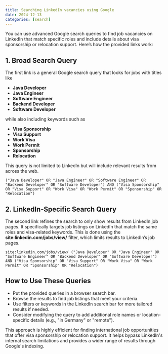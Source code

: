 ```yaml
---
title: Searching LinkedIn vacancies using Google
date: 2024-12-13
categories: [search]
---
```


You can use advanced Google search queries to find job vacancies on LinkedIn that match specific roles and include details about visa sponsorship or relocation support. Here’s how the provided links work:

## 1. Broad Search Query

The first link is a general Google search query that looks for jobs with titles like

- **Java Developer**
- **Java Engineer**
- **Software Engineer**
- **Backend Developer**
- **Software Developer**

while also including keywords such as

- **Visa Sponsorship**
- **Visa Support**
- **Work Visa**
- **Work Permit**
- **Sponsorship**
- **Relocation**

This query is not limited to LinkedIn but will include relevant results from across the web.

```plaintext
("Java Developer" OR "Java Engineer" OR "Software Engineer" OR "Backend Developer" OR "Software Developer") AND ("Visa Sponsorship" OR "Visa Support" OR "Work Visa" OR "Work Permit" OR "Sponsorship" OR "Relocation")
```

## 2. LinkedIn-Specific Search Query

The second link refines the search to only show results from LinkedIn job pages. It specifically targets job listings on LinkedIn that match the same roles and visa-related keywords. This is done using the **site:linkedin.com/jobs/view/** filter, which limits results to LinkedIn’s job pages.

```plaintext
site:linkedin.com/jobs/view/ ("Java Developer" OR "Java Engineer" OR "Software Engineer" OR "Backend Developer" OR "Software Developer") AND ("Visa Sponsorship" OR "Visa Support" OR "Work Visa" OR "Work Permit" OR "Sponsorship" OR "Relocation")
```

## How to Use These Queries

- Put the provided queries in a browser search bar.
- Browse the results to find job listings that meet your criteria.
- Use filters or keywords in the LinkedIn search bar for more tailored results if needed.
- Consider modifying the query to add additional role names or location-specific details (e.g., "in Germany" or "remote").

This approach is highly efficient for finding international job opportunities that offer visa sponsorship or relocation support. It helps bypass LinkedIn's internal search limitations and provides a wider range of results through Google's indexing.
